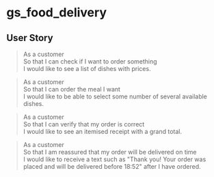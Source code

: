 # gs_food_delivery

## User Story
> As a customer <br> So that I can check if I want to order something<br>I would like to see a list of dishes with prices.

> As a customer<br>So that I can order the meal I want<br>I would like to be able to select some number of several available dishes.

> As a customer<br>So that I can verify that my order is correct<br>I would like to see an itemised receipt with a grand total.

> As a customer<br>So that I am reassured that my order will be delivered on time<br>I would like to receive a text such as "Thank you! Your order was placed and will be delivered before 18:52" after I have ordered.
